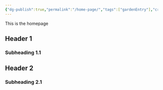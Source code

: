 ```yaml
---
{"dg-publish":true,"permalink":"/home-page/","tags":["gardenEntry"],"created":"2023-07-08T13:16:39.956-04:00","updated":"2023-07-08T13:53:20.922-04:00"}
---
```


This is the homepage

## Header 1
### Subheading 1.1

## Header 2
### Subheading 2.1